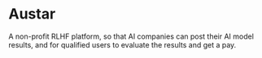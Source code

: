 # Austar
A non-profit RLHF platform, so that AI companies can post their AI model results, and for qualified users to evaluate the results and get a pay.
